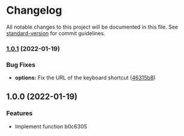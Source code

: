 # Changelog

All notable changes to this project will be documented in this file. See [standard-version](https://github.com/conventional-changelog/standard-version) for commit guidelines.

### [1.0.1](https://github.com/LightAPIs/splicing-url/compare/v1.0.0...v1.0.1) (2022-01-19)


### Bug Fixes

* **options:** Fix the URL of the keyboard shortcut ([46315b8](https://github.com/LightAPIs/splicing-url/commit/46315b809ad2264b89e28d7807e7f5fe74954c48))

## 1.0.0 (2022-01-19)


### Features

* Implement function b0c6305
